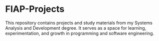 # FIAP-Projects
This repository contains projects and study materials from my Systems Analysis and Development degree. It serves as a space for learning, experimentation, and growth in programming and software engineering.
